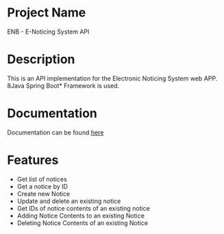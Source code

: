 # Project Name 
ENB - E-Noticing System API
# Description
This is an API implementation for the Electronic Noticing System web APP.
8Java Spring Boot* Framework is used.

# Documentation
Documentation can be found [here](https://tibebu-es.github.io/enb-api/)

# Features
* Get list of notices
* Get a notice by ID
* Create new Notice
* Update and delete an existing notice
* Get IDs of notice contents of an existing notice
* Adding Notice Contents to an existing Notice
* Deleting Notice Contents of an  existing Notice
